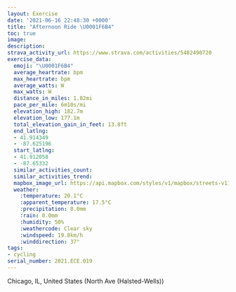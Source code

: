 ```yaml
---
layout: Exercise
date: '2021-06-16 22:48:30 +0000'
title: "Afternoon Ride \U0001F6B4"
toc: true
image:
description:
strava_activity_url: https://www.strava.com/activities/5482490720
exercise_data:
  emoji: "\U0001F6B4"
  average_heartrate: bpm
  max_heartrate: bpm
  average_watts: W
  max_watts: W
  distance_in_miles: 1.82mi
  pace_per_mile: 6m10s/mi
  elevation_high: 182.7m
  elevation_low: 177.1m
  total_elevation_gain_in_feet: 13.8ft
  end_latlng:
  - 41.914349
  - -87.625196
  start_latlng:
  - 41.912058
  - -87.65332
  similar_activities_count:
  similar_activities_trend:
  mapbox_image_url: https://api.mapbox.com/styles/v1/mapbox/streets-v11/static/path-5+787af2-1.0(i%7Dx~Ffx~uOE_%40%5DE%3FAn%40I%60%40Bf%40ANAFGZHJED%40FCL%40HAAINJF%3FJALDJOB%5BEmC%40w%40EYBSCO%40YA_%40%40gCMeT%3FeSAGCwC%3F_CEcBAiEC%7B%40CcHC_%40Bi%40E%7BGCe%40%40kCCiA%40wACUBM%3Fk%40E_%40%40qBEq%40%3FsCDc%40Ay%40E_CCoBBUEM%40IGw%40%40sDB_ACw%40%3FmEEaB%3F%7DBIsBBs%40BEBB%3Fo%40BOICBC%40%40G%40CCJYE%7BDGq%40AECCIBaA%3FSCWMEO%3FOQu%40AUa%40Uo%40Yu%40O_%40Ei%40Bi%40FOD%5DZYl%40k%40%5E_%40Ng%40d%40CBQ%3FAB),pin-s-s+e5b22e(-87.65332,41.91205),pin-s-f+89ae00(-87.62520000000006,41.91434000000004)/auto/800x800?access_token=pk.eyJ1Ijoiam9zaGJlY2ttYW4iLCJhIjoiY205eWR2aDd1MWZ6djJrbXc4a3M0bWZleiJ9.XiG9OWkNcZk2QzjJbxLB4A
  weather:
    :temperature: 20.1°C
    :apparent_temperature: 17.5°C
    :precipitation: 0.0mm
    :rain: 0.0mm
    :humidity: 50%
    :weathercode: Clear sky
    :windspeed: 19.8km/h
    :winddirection: 37°
tags:
- cycling
serial_number: 2021.ECE.019
---
```

Chicago, IL, United States (North Ave (Halsted-Wells))
